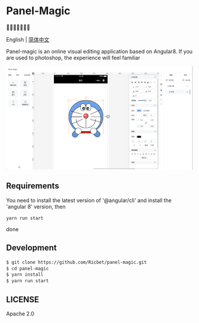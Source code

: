 # Panel-Magic
🌈🐴🐂🐱🐶🐷🌈

English | [简体中文](README-zh_CN.md)

Panel-magic is an online visual editing application based on Angular8. If you are used to photoshop, the experience will feel familiar

![demo](/assets/panel-magic-demo.png)

## Requirements

You need to install the latest version of '@angular/cli' and install the 'angular 8' version, then
```base
yarn run start
```
done

## Development
```bash
$ git clone https://github.com/Ricbet/panel-magic.git
$ cd panel-magic
$ yarn install
$ yarn run start
```


## LICENSE
Apache 2.0

